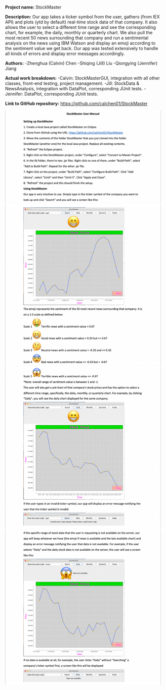 **Project name:** StockMaster

**Description:** Our app takes a ticker symbol from the user, gathers (from IEX API) and plots (ytd by default) real-time stock data of that company. It also allows the user to select a different time range and see the corresponding chart, for example, the daily, monthly or quarterly chart. We also pull the most recent 50 news surrounding that company and run a sentimental analysis on the news using IBM Watson and display an emoji according to the sentiment value we get back. Our app was tested extensively to handle all kinds of errors and display error messages accordingly.
               
**Authors:** -Zhenghua (Calvin) Chen
             -Shiqing (Jill) Liu
             -Qiongying (Jennifer) Jiang
         
**Actual work breakdown:** -Calvin: StockMasterGUI, integration with all other classes, front-end testing, project management.
                           -Jill: StockData & NewsAnalysis, integration with DataPlot, corresponding JUnit tests.
                           -Jennifer: DataPlot, corresponding JUnit tests.
                       
**Link to GitHub repository:** https://github.com/calchen01/StockMaster

![user manual pg 1](manualPg1.png)
![user manual pg 2](manualPg2.png)
![user manual pg 3](manualPg3.png)
![user manual pg 4](manualPg4.png)

